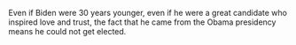 Even if Biden were 30 years younger, even if he were a great candidate who inspired love and trust, the fact that he came from the Obama presidency means he could not get elected. 
